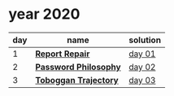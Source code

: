 # year 2020

| day | name | solution |
| --- | --- | --- |
| 1 | **[Report Repair](https://adventofcode.com/2020/day/1)** | [day 01](/aoc/src/bin/aoc2020/aoc2020_01.rs) |
| 2 | **[Password Philosophy](https://adventofcode.com/2020/day/2)** | [day 02](/aoc/src/bin/aoc2020/aoc2020_02.rs) |
| 3 | **[Toboggan Trajectory](https://adventofcode.com/2020/day/3)** | [day 03](/aoc/src/bin/aoc2020/aoc2020_03.rs) |